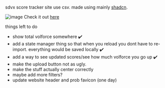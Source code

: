 sdvx score tracker site use csv. made using mainly [shadcn](https://ui.shadcn.com/). 

![image](https://github.com/zzunja/Another-SDVX-Score-Tracker/assets/125412127/7eb05267-ca20-498d-a9ae-4087dc1b1e84)
Check it out [here](https://sdvx-score-tracker.vercel.app/)


things left to do
- show total volforce somewhere ✔️
- add a state manager thing so that when you reload you dont have to re-import. everything would be saved locally ✔️
- add a way to see updated scores/see how much volforce you go up ✔️
- make the upload button not as ugly.
- make the stuff actually center correctly
- maybe add more filters?
- update website header and prob favicon (one day)
